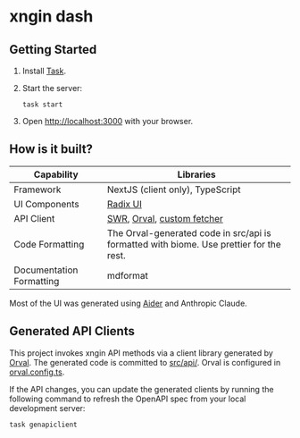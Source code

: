 # xngin dash

## Getting Started

1. Install [Task](https://taskfile.dev/).

1. Start the server:

   ```shell
   task start
   ```
   
1. Open [http://localhost:3000](http://localhost:3000) with your browser.

## How is it built?

| Capability               | Libraries                                                                                                                     |
| ------------------------ | ----------------------------------------------------------------------------------------------------------------------------- |
| Framework                | NextJS (client only), TypeScript                                                                                              |
| UI Components            | [Radix UI](https://www.radix-ui.com/)                                                                                         |
| API Client               | [SWR](https://swr.vercel.app/), [Orval](https://github.com/orval-labs/orval), [custom fetcher](./src/services/orval-fetch.ts) |
| Code Formatting          | The Orval-generated code in src/api is formatted with biome. Use prettier for the rest.                                       |
| Documentation Formatting | mdformat                                                                                                                      |

Most of the UI was generated using [Aider](https://aider.chat/) and Anthropic Claude.

## Generated API Clients

This project invokes xngin API methods via a client library generated by [Orval](https://github.com/orval-labs/orval).
The generated code is committed to [src/api/](src/api/). Orval is configured in [orval.config.ts](./orval.config.ts).

If the API changes, you can update the generated clients by running the following command to refresh the OpenAPI spec
from your local development server:

```bash
task genapiclient
```
